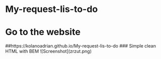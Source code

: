 # My-request-lis-to-do
<h1 href="https://kolanoadrian.github.io/My-request-lis-to-do/">Go to the website</h1>
##https://kolanoadrian.github.io/My-request-lis-to-do
###  Simple clean HTML with BEM
![Screenshot](zrzut.png)


